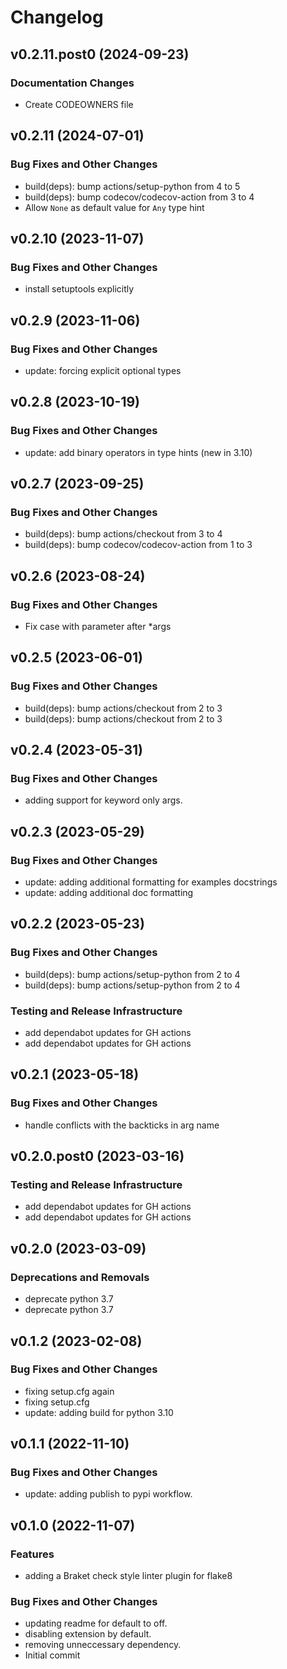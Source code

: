 # Changelog

## v0.2.11.post0 (2024-09-23)

### Documentation Changes

 * Create CODEOWNERS file

## v0.2.11 (2024-07-01)

### Bug Fixes and Other Changes

 * build(deps): bump actions/setup-python from 4 to 5
 * build(deps): bump codecov/codecov-action from 3 to 4
 * Allow `None` as default value for `Any` type hint

## v0.2.10 (2023-11-07)

### Bug Fixes and Other Changes

 * install setuptools explicitly

## v0.2.9 (2023-11-06)

### Bug Fixes and Other Changes

 * update: forcing explicit optional types

## v0.2.8 (2023-10-19)

### Bug Fixes and Other Changes

 * update: add binary operators in type hints (new in 3.10)

## v0.2.7 (2023-09-25)

### Bug Fixes and Other Changes

 * build(deps): bump actions/checkout from 3 to 4
 * build(deps): bump codecov/codecov-action from 1 to 3

## v0.2.6 (2023-08-24)

### Bug Fixes and Other Changes

 * Fix case with parameter after *args

## v0.2.5 (2023-06-01)

### Bug Fixes and Other Changes

 * build(deps): bump actions/checkout from 2 to 3
 * build(deps): bump actions/checkout from 2 to 3

## v0.2.4 (2023-05-31)

### Bug Fixes and Other Changes

 * adding support for keyword only args.

## v0.2.3 (2023-05-29)

### Bug Fixes and Other Changes

 * update: adding additional formatting for examples docstrings
 * update: adding additional doc formatting

## v0.2.2 (2023-05-23)

### Bug Fixes and Other Changes

 * build(deps): bump actions/setup-python from 2 to 4
 * build(deps): bump actions/setup-python from 2 to 4

### Testing and Release Infrastructure

 * add dependabot updates for GH actions
 * add dependabot updates for GH actions

## v0.2.1 (2023-05-18)

### Bug Fixes and Other Changes

 * handle conflicts with the backticks in arg name

## v0.2.0.post0 (2023-03-16)

### Testing and Release Infrastructure

 * add dependabot updates for GH actions
 * add dependabot updates for GH actions

## v0.2.0 (2023-03-09)

### Deprecations and Removals

 * deprecate python 3.7
 * deprecate python 3.7

## v0.1.2 (2023-02-08)

### Bug Fixes and Other Changes

 * fixing setup.cfg again
 * fixing setup.cfg
 * update: adding build for python 3.10

## v0.1.1 (2022-11-10)

### Bug Fixes and Other Changes

 * update: adding publish to pypi workflow.

## v0.1.0 (2022-11-07)

### Features

 * adding a Braket check style linter plugin for flake8

### Bug Fixes and Other Changes

 * updating readme for default to off.
 * disabling extension by default.
 * removing unneccessary dependency.
 * Initial commit
